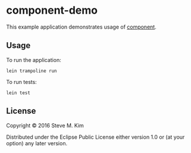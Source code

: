 # component-demo

This example application demonstrates usage of
[component](https://stuartsierra/component).

## Usage

To run the application:

    lein trampoline run

To run tests:

    lein test

## License

Copyright © 2016 Steve M. Kim

Distributed under the Eclipse Public License either version 1.0 or (at
your option) any later version.
